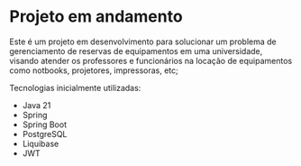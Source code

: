 <h1>Projeto em andamento</h1>

Este é um projeto em desenvolvimento para solucionar um problema de gerenciamento de reservas de equipamentos em uma universidade,
visando atender os professores e funcionários na locação de equipamentos como notbooks, projetores, impressoras, etc;

Tecnologias inicialmente utilizadas:

- Java 21
- Spring
- Spring Boot
- PostgreSQL
- Liquibase
- JWT
